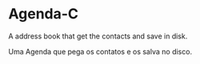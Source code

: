 # Agenda-C
A address book that get the contacts and save in disk.

Uma Agenda que pega os contatos e os salva no disco.
